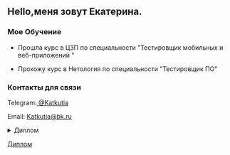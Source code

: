## Hello,меня зовут Екатерина.

### Мое Обучение
* Прошла курс в ЦЗП по специальности "Тестировщик мобильных и веб-приложений "

* Прохожу курс в Нетология по специальности "Тестировщик ПО"
 

### Контакты для связи

Telegram:[ @Katkutia](https://t.me/Katkutia)

Email: Katkutia@bk.ru

<img src="https://komarev.com/ghpvc/?username=your-github-username&style=flat-square&color=blue" alt=""/>



<details>
<summary>Диплом</summary>
  <p>[1.png](https://postimg.cc/Bj6XC6J7)</p>
</details>


[Диплом](https://netology.ru/sharing/556e767ab9ce8007b18c574935aa2e77?utm_source=social&utm_campaign=certificate_lms )
